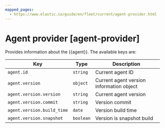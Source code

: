 ```yaml
---
mapped_pages:
  - https://www.elastic.co/guide/en/fleet/current/agent-provider.html
---
```


# Agent provider [agent-provider]

Provides information about the {{agent}}. The available keys are:

| Key | Type | Description |
| --- | --- | --- |
| `agent.id` | `string` | Current agent ID |
| `agent.version` | `object` | Current agent version information object |
| `agent.version.version` | `string` | Current agent version |
| `agent.version.commit` | `string` | Version commit |
| `agent.version.build_time` | `date` | Version build time |
| `agent.version.snapshot` | `boolean` | Version is snapshot build |

